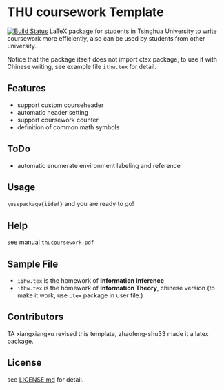 # THU coursework Template
[![Build Status](https://www.travis-ci.org/zhaofeng-shu33/THU-coursework-template.svg?branch=master)](https://www.travis-ci.org/zhaofeng-shu33/THU-coursework-template)
LaTeX package for students in Tsinghua University to write coursework more efficiently, also can be used by students from other university.

Notice that the package itself does not import ctex package, to use it with Chinese writing, see example file `ithw.tex` for detail.

## Features

 * support custom courseheader
 * automatic header setting
 * support coursework counter
 * definition of common math symbols

## ToDo

 * automatic enumerate environment labeling and reference

## Usage

`\usepackage{iidef}` and you are ready to go!

## Help
  see manual `thucoursework.pdf`

## Sample File

 * `iihw.tex` is the homework of **Information Inference**
 * `ithw.tex` is the homework of **Information Theory**, chinese version (to make it work, use `ctex` package in user file.)

## Contributors

 TA xiangxiangxu revised this template, zhaofeng-shu33 made it a latex package.

## License
 see [LICENSE.md](LICENSE.md) for detail.


